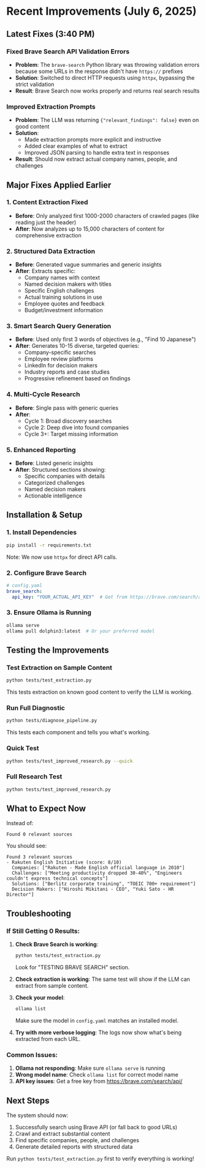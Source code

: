 # Recent Improvements (July 6, 2025)

## Latest Fixes (3:40 PM)

### Fixed Brave Search API Validation Errors
- **Problem**: The `brave-search` Python library was throwing validation errors because some URLs in the response didn't have `https://` prefixes
- **Solution**: Switched to direct HTTP requests using `httpx`, bypassing the strict validation
- **Result**: Brave Search now works properly and returns real search results

### Improved Extraction Prompts
- **Problem**: The LLM was returning `{"relevant_findings": false}` even on good content
- **Solution**: 
  - Made extraction prompts more explicit and instructive
  - Added clear examples of what to extract
  - Improved JSON parsing to handle extra text in responses
- **Result**: Should now extract actual company names, people, and challenges

## Major Fixes Applied Earlier

### 1. **Content Extraction Fixed**
- **Before**: Only analyzed first 1000-2000 characters of crawled pages (like reading just the header)
- **After**: Now analyzes up to 15,000 characters of content for comprehensive extraction

### 2. **Structured Data Extraction**
- **Before**: Generated vague summaries and generic insights
- **After**: Extracts specific:
  - Company names with context
  - Named decision makers with titles
  - Specific English challenges
  - Actual training solutions in use
  - Employee quotes and feedback
  - Budget/investment information

### 3. **Smart Search Query Generation**
- **Before**: Used only first 3 words of objectives (e.g., "Find 10 Japanese")
- **After**: Generates 10-15 diverse, targeted queries:
  - Company-specific searches
  - Employee review platforms
  - LinkedIn for decision makers
  - Industry reports and case studies
  - Progressive refinement based on findings

### 4. **Multi-Cycle Research**
- **Before**: Single pass with generic queries
- **After**: 
  - Cycle 1: Broad discovery searches
  - Cycle 2: Deep dive into found companies
  - Cycle 3+: Target missing information

### 5. **Enhanced Reporting**
- **Before**: Listed generic insights
- **After**: Structured sections showing:
  - Specific companies with details
  - Categorized challenges
  - Named decision makers
  - Actionable intelligence

## Installation & Setup

### 1. Install Dependencies
```bash
pip install -r requirements.txt
```
Note: We now use `httpx` for direct API calls.

### 2. Configure Brave Search
```yaml
# config.yaml
brave_search:
  api_key: "YOUR_ACTUAL_API_KEY"  # Get from https://brave.com/search/api/
```

### 3. Ensure Ollama is Running
```bash
ollama serve
ollama pull dolphin3:latest  # Or your preferred model
```

## Testing the Improvements

### Test Extraction on Sample Content
```bash
python tests/test_extraction.py
```
This tests extraction on known good content to verify the LLM is working.

### Run Full Diagnostic
```bash
python tests/diagnose_pipeline.py
```
This tests each component and tells you what's working.

### Quick Test
```bash
python tests/test_improved_research.py --quick
```

### Full Research Test
```bash
python tests/test_improved_research.py
```

## What to Expect Now

Instead of:
```
Found 0 relevant sources
```

You should see:
```
Found 3 relevant sources
- Rakuten English Initiative (score: 8/10)
  Companies: ["Rakuten - Made English official language in 2010"]
  Challenges: ["Meeting productivity dropped 30-40%", "Engineers couldn't express technical concepts"]
  Solutions: ["Berlitz corporate training", "TOEIC 700+ requirement"]
  Decision Makers: ["Hiroshi Mikitani - CEO", "Yuki Sato - HR Director"]
```

## Troubleshooting

### If Still Getting 0 Results:

1. **Check Brave Search is working**:
   ```bash
   python tests/test_extraction.py
   ```
   Look for "TESTING BRAVE SEARCH" section.

2. **Check extraction is working**:
   The same test will show if the LLM can extract from sample content.

3. **Check your model**:
   ```bash
   ollama list
   ```
   Make sure the model in `config.yaml` matches an installed model.

4. **Try with more verbose logging**:
   The logs now show what's being extracted from each URL.

### Common Issues:

1. **Ollama not responding**: Make sure `ollama serve` is running
2. **Wrong model name**: Check `ollama list` for correct model name
3. **API key issues**: Get a free key from https://brave.com/search/api/

## Next Steps

The system should now:
1. Successfully search using Brave API (or fall back to good URLs)
2. Crawl and extract substantial content
3. Find specific companies, people, and challenges
4. Generate detailed reports with structured data

Run `python tests/test_extraction.py` first to verify everything is working!
